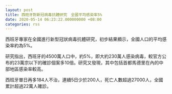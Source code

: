 ```yaml
---
layout: post
title: 西班牙對新冠病毒抗體研究　全國平均感染率5%
date: 2020-05-14 06:23:22.000000000 +08:00
categories: rss
---
```


西班牙專家在全國進行新型冠狀病毒抗體研究，初步結果顯示，全國人口的平均感染率約為5%。

研究指出，西班牙的4500萬人口中，約5%，即大約230萬人感染病毒，較官方公布的23萬宗以下的確診個案多10倍。研究又發現，其中包括首都馬德里在內的中部地區感染率較高。

西班牙單日再多184人不治，連續5日少於200人，死亡人數超過27000人，全國累計超過22萬人確診。
